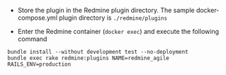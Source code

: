 * Store the plugin in the Redmine plugin directory. The sample docker-compose.yml plugin directory is `./redmine/plugins`

* Enter the Redmine container (`docker exec`)  and execute the following command
```
bundle install --without development test --no-deployment
bundle exec rake redmine:plugins NAME=redmine_agile RAILS_ENV=production
```
